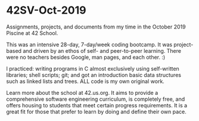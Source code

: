 # 42SV-Oct-2019
Assignments, projects, and documents from my time in the October 2019 Piscine at 42 School. 

This was an intensive 28-day, 7-day/week coding bootcamp. It was project-based and driven by an ethos of self- and peer-to-peer learning. There were no teachers besides Google, man pages, and each other. :)

I practiced: writing programs in C almost exclusively using self-written libraries; shell scripts; git; and got an introduction basic data structures such as linked lists and trees. ALL code is my own original work.

Learn more about the school at 42.us.org. It aims to provide a comprehensive software engineering curriculum, is completely free, and offers housing to students that meet certain progress requirements. It is a great fit for those that prefer to learn by doing and define their own pace.
